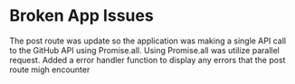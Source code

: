 # Broken App Issues

The post route was update so the application was making a single API call to the GitHub API using Promise.all. Using Promise.all was utilize parallel request. Added a error handler function to display any errors that the post route migh encounter
